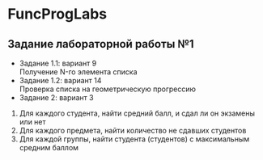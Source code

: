 # FuncProgLabs

## Задание лабораторной работы №1
* Задание 1.1: вариант 9  
Получение N-го элемента списка  
* Задание 1.2: вариант 14  
Проверка списка на геометрическую прогрессию  
* Задание 2: вариант 3  
1. Для каждого студента, найти средний балл, и сдал ли он экзамены или нет  
2. Для каждого предмета, найти количество не сдавших студентов  
3. Для каждой группы, найти студента (студентов) с максимальным средним баллом  
